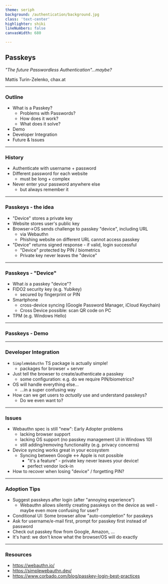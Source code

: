 ```yaml
---
theme: seriph
background: /authentication/background.jpg
class: 'text-center'
highlighter: shiki
lineNumbers: false
canvasWidth: 680

---
```


## Passkeys
_"The future Passwordless Authentication"...maybe?_

Mattis Turin-Zelenko, chax.at

---

### Outline

* What is a Passkey?
  * Problems with Passwords?
  * How does it work?
  * What does it solve?
* Demo
* Developer Integration
* Future & Issues

---

### History

* Authenticate with username + password
* Different password for each website
  * must be long + complex
* Never enter your password anywhere else
  * but always remember it

---

### Passkeys - the idea

* "Device" stores a private key
* Website stores user's public key
* Browser->OS sends challenge to passkey "device", including URL
  * via Webauthn
  * Phishing website on different URL cannot access passkey
* "Device" returns signed response - if valid, login successful
  * "Device" protected by PIN / biometrics
  * Private key never leaves the "device"

---

### Passkeys - "Device"
* What _is_ a passkey "device"?
* FIDO2 security key (e.g. Yubikey)
  * secured by fingerprint or PIN
* Smartphone
  * cross-device syncing (Google Password Manager, iCloud Keychain)
  * Cross Device possible: scan QR code on PC
* TPM (e.g. Windows Hello)

---

### Passkeys - Demo

---

### Developer Integration
* `SimpleWebAuthn` TS package is actually simple!
  * packages for browser + server
* Just tell the browser to create/authenticate a passkey
  * some configuration: e.g. do we require PIN/biometrics?
* OS will handle everything else...
  * ...in a super confusing way
* How can we get users to _actually_ use and understand passkeys?
  * Do we even want to?

---

### Issues

* Webauthn spec is still "new": Early Adopter problems
  * lacking browser support
  * lacking OS support (no passkey management UI in Windows 10)
  * still adding/removing functionality (e.g. privacy concerns)
* Device syncing works great in your ecosystem
  * Syncing between Google <-> Apple is not possible
    * "it's a feature" - private key never leaves your device!
    * perfect vendor lock-in
* How to recover when losing "device" / forgetting PIN? 

---

### Adoption Tips

* Suggest passkeys after login (after "annoying experience")
  * Webauthn allows silently creating passkeys on the device as well - maybe even more confusing for user?
* Conditional UI: Some browser allow "auto-completion" for passkeys
* Ask for username/e-mail first, prompt for passkey first instead of password
* Check out passkey flow from Google, Amazon, ...
* It's hard: we don't know what the browser/OS will do exactly

---

### Resources

* https://webauthn.io/
* https://simplewebauthn.dev/
* https://www.corbado.com/blog/passkey-login-best-practices
